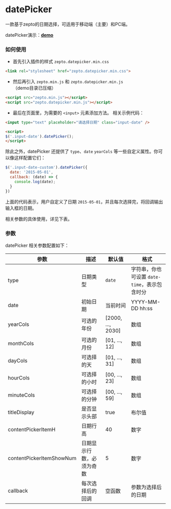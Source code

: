 # datePicker

一款基于zepto的日期选择，可适用于移动端（主要）和PC端。

datePicker演示：**[demo](http://joy-yi0905.github.io/datePicker/demo/demo.html)**

### 如何使用

- 首先引入插件的样式 `zepto.datepicker.min.css`

```html
<link rel="stylesheet" href="zepto.datepicker.min.css">
```

- 然后再引入 `zepto.min.js` 和 `zepto.datepicker.min.js`（demo目录已压缩）

```html
<script src="zepto.min.js"></script>
<script src="zepto.datepicker.min.js"></script>
```

- 最后在页面里，为需要的 `<input>` 元素添加方法。 相关示例代码：

```html
<input type="text" placeholder="请选择日期" class="input-date" />

<script>
$('.input-date').datePicker();
</script>
```

除此之外，datePicker 还提供了 `type`、`date` `yearCols` 等一些自定义属性。你可以像这样配置它们：

```js
$('.input-date-custom').datePicker({
  date: '2015-05-01',
  callback: (date) => {
    console.log(date);
  }
})
```

上面的代码表示，用户自定义了日期 `2015-05-01`，并且每次选择完，将回调输出输入框的日期。

相关参数的具体使用，详见下表。

### 参数

datePicker 相关参数配置如下：

| **参数** | **描述** | **默认值** | **格式** |
|----------|----------|------------|----------|
| type | 日期类型 | `date` | 字符串，你也可设置 `date-time`，表示包含时分 |
| date | 初始日期 | 当前时间 | YYYY-MM-DD hh:ss |
| yearCols | 可选的年份 | [2000, ..., 2030] | 数组 |
| monthCols | 可选的月份 | [01, ..., 12] | 数组 |
| dayCols | 可选择的天 | [01, ..., 31] | 数组 |
| hourCols | 可选择的小时 | [00, ..., 23] | 数组 |
| minuteCols | 可选择的分钟 | [00, ..., 59] | 数组 |
| titleDisplay | 是否显示头部 | true | 布尔值 |
| contentPickerItemH | 日期行高 | 40 | 数字 |
| contentPickerItemShowNum | 日期显示行数，必须为奇数 | 5 | 数字 |
| callback | 每次选择后的回调 | 空函数 | 参数为选择后的日期 |

